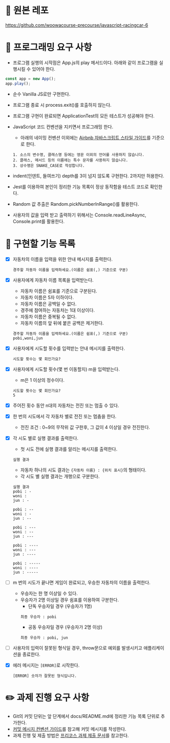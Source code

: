 # 🔗 원본 레포

https://github.com/woowacourse-precourse/javascript-racingcar-6

# 🎯 프로그래밍 요구 사항

- 프로그램 실행의 시작점은 App.js의 play 메서드이다. 아래와 같이 프로그램을 실행시킬 수 있어야 한다.

```js
const app = new App();
app.play();
```

- 순수 Vanilla JS로만 구현한다.
- 프로그램 종료 시 process.exit()를 호출하지 않는다.
- 프로그램 구현이 완료되면 ApplicationTest의 모든 테스트가 성공해야 한다.
- JavaScript 코드 컨벤션을 지키면서 프로그래밍 한다.

  - 아래의 네이밍 컨벤션 이외에는 [Airbnb 자바스크립트 스타일 가이드](https://github.com/airbnb/javascript)를 기준으로 한다.

  ```
  1. 소스의 변수명, 클래스명 등에는 영문 이외의 언어를 사용하지 않습니다.
  2. 클래스, 메서드 등의 이름에는 특수 문자를 사용하지 않습니다.
  3. 상수명은 SNAKE_CASE로 작성합니다.
  ```

- indent(인덴트, 들여쓰기) depth를 3이 넘지 않도록 구현한다. 2까지만 허용한다.
- Jest를 이용하여 본인이 정리한 기능 목록이 정상 동작함을 테스트 코드로 확인한다.
- Random 값 추출은 Random.pickNumberInRange()를 활용한다.
- 사용자의 값을 입력 받고 출력하기 위해서는 Console.readLineAsync, Console.print를 활용한다.

# 🚀 구현할 기능 목록

- [x] 자동차의 이름을 입력을 위한 안내 메시지를 출력한다.
  ```
  경주할 자동차 이름을 입력하세요.(이름은 쉼표(,) 기준으로 구분)
  ```
- [x] 사용자에게 자동차 이름 목록을 입력받는다.

  - 자동차 이름은 쉼표를 기준으로 구분된다.
  - 자동차 이름은 5자 이하이다.
  - 자동차 이름은 공백일 수 없다.
  - 경주에 참여하는 자동차는 1대 이상이다.
  - 자동차 이름은 중복될 수 없다.
  - 자동차 이름의 앞 뒤에 붙은 공백은 제거한다.

  ```
  경주할 자동차 이름을 입력하세요.(이름은 쉼표(,) 기준으로 구분)
  pobi,woni,jun
  ```

- [x] 사용자에게 시도할 횟수를 입력받는 안내 메시지를 출력한다.

  ```
  시도할 횟수는 몇 회인가요?
  ```

- [x] 사용자에게 시도할 횟수(몇 번 이동할지) m을 입력받는다.

  - m은 1 이상의 정수이다.

  ```
  시도할 횟수는 몇 회인가요?
  5
  ```

- [x] 주어진 횟수 동안 n대의 자동차는 전진 또는 멈출 수 있다.
- [x] 한 번의 시도에서 각 자동차 별로 전진 또는 멈춤을 한다.
  - 전진 조건 : 0~9의 무작위 값 구한후, 그 값이 4 이상일 경우 전진한다.
- [x] 각 시도 별로 실행 결과를 출력한다.

  - 첫 시도 전에 실행 결과를 알리는 메시지를 출력한다.

  ```
  실행 결과
  ```

  - 자동차 하나의 시도 결과는 `{자동차 이름} : {위치 표시}`의 형태이다.
  - 각 시도 별 실행 결과는 개행으로 구분한다.

  ```
  실행 결과
  pobi : -
  woni :
  jun : -

  pobi : --
  woni : -
  jun : --

  pobi : ---
  woni : --
  jun : ---

  pobi : ----
  woni : ---
  jun : ----

  pobi : -----
  woni : ----
  jun : -----
  ```

- [ ] m 번의 시도가 끝나면 게임이 완료되고, 우승한 자동차의 이름을 출력한다.
  - 우승자는 한 명 이상일 수 있다.
  - 우승자가 2명 이상일 경우 쉼표를 이용하여 구분한다.
    - 단독 우승자일 경우 (우승자가 1명)
    ```
    최종 우승자 : pobi
    ```
    - 공동 우승자일 경우 (우승자가 2명 이상)
    ```
    최종 우승자 : pobi, jun
    ```
- [ ] 사용자의 입력이 잘못된 형식일 경우, throw문으로 예외를 발생시키고 애플리케이션을 종료한다.
- [x] 에러 메시지는 `[ERROR]`로 시작한다.

  ```
  [ERROR] 숫자가 잘못된 형식입니다.
  ```

# ✏️ 과제 진행 요구 사항

- Git의 커밋 단위는 앞 단계에서 docs/README.md에 정리한 기능 목록 단위로 추가한다.
- [커밋 메시지 컨벤션 가이드](https://gist.github.com/stephenparish/9941e89d80e2bc58a153)를 참고해 커밋 메시지를 작성한다.
- 과제 진행 및 제출 방법은 [프리코스 과제 제출 문서](https://github.com/woowacourse/woowacourse-docs/tree/main/precourse)를 참고한다.
